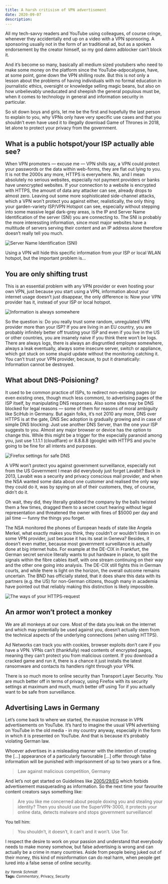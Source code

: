 ```yaml
---
title: A harsh critisism of VPN advertisement
date: 2020-09-07
description: 
---
```


All my tech-savvy readers and YouTube using colleagues, of course cringe, whenever they accidentally end up on a video with a VPN sponsoring. A sponsoring usually not in the form of an traditional ad, but as a spoken endorsement by the creator himself, so my god damn adblocker can’t block it.

And it’s become so many, basically all medium sized youtubers who need to make some money on the platform since the YouTube-adpocalypse, have, at some point, gone down the VPN shilling route. But this is not only a lesson about the problems of having individuals with no formal education in journalistic ethics, oversight or knowledge selling magic beans, but also on how unbelievably uneducated and sheepish the general populous must be, when it comes to technology in general and information security in particular.

So sit down boys and girls, let me be the first and hopefully the last person to explain to you, why VPNs only have very specific use cases and that you shouldn’t even have used it to illegally download Game of Thrones in 2018, let alone to protect your privacy from the government.

## What is a public hotspot/your ISP actually able see?
When VPN promoters — excuse me — VPN shills say, a VPN could protect your passwords or the data within web-forms, they are flat out lying to you. It is not the 2000s any more, HTTPS is everywhere. No, and I mean absolutely no serious websites, especially not payment providers or banks have unencrypted websites.
If your connection to a website is encrypted with HTTPS, the amount of data any attacker can see, already drops to almost zero. Leaving out some more sophisticated side-channel attacks, which a VPN won’t protect you against either, realistically, the only thing your garden-variety ISP/VPN Hotspot can see, especially without stepping into some massive legal dark-grey areas, is the IP and Server Name Identification of the server (SNI) you are connecting to. The SNI is probably the more interessting information, since most major websites have a multitude of servers serving their content and an IP address alone therefore doesn’t really tell you much.

![Server Name Identification (SNI)](/vpn_ads/server_sni.png)

Using a VPN will hide this specific information from your ISP or local WLAN hotspot, but the important problem is…

## You are only shifting trust
This is an essential problem with any VPN provider or even hosting your own VPN, just because you start using a VPN, information about your internet usage doesn’t just disappear, the only difference is: Now your VPN provider has it, instead of your ISP or local hotspot.

![Information is always somewhere](/vpn_ads/cloud_meme.png)

So the question is: Do you really trust some random, unregulated VPN provider more than your ISP? If you are living in an EU country, you are probably infinitely better off trusting your ISP and even if you live in the US or other countries, you are insanely naive if you think there won’t be logs. There are always logs, there is always an disgruntled employee somewhere, always a leak eventually, always some insecure server, switch or appliance, which got stuck on some stupid update without the monitoring catching it. You can’t trust your VPN provider, because, to put it dramatically: Information cannot be destroyed.

## What about DNS-Poisioning?
It used to be common practice of ISPs, to redirect non-existing pages (or even existing ones, though much less common), to advertising pages of the ISP itself, by manipulating DNS responses. Also some sites may be DNS blocked for legal reasons — some of them for reasons of moral ambiguity like SciHub in Germany. But again folks, it’s not 2010 any more, DNS over HTTPS is at the gate, DNS Sec adoption is gradually growing and in case of simple DNS blocking: Just use another DNS Server, than the one your ISP suggests to you. Almost any major browser or device has the option to change this. While this might be a trigger for the especially paranoid among you, just use 1.1.1.1 (cloudflare) or 8.8.8.8 (google) with HTTPS and you’re going to be fine for all intents and purposes.

![Firefox settings for safe DNS](/vpn_ads/dns_over_https.png)

A VPN won’t protect you against government surveillance, especially not from the US Government
I mean did everybody just forget Lavabit? Back in 2013, Lavabit was a security and privacy conscious mail provider, and when the NSA wanted some data about one customer and realised the only way they could do it, was by spying on all of their customers, they, of course, didn’t do it.

Oh wait, they did, they literally grabbed the company by the balls twisted them a few times, dragged them to a secret court hearing without legal representation and threatened the owner with fines of $5000 per day and jail time — funny the things you forget.

The NSA monitored the phones of European heads of state like Angela Merkel, what exactly makes you think, they couldn’t or wouldn’t listen in on some VPN provider, just because it has its seat in Geneva? Besides, it doesn’t even matter, because most government surveillance is actually done at big internet hubs. For example at the DE-CIX in Frankfurt, the German secret service literally wants to put hardware in place, to split the signals within the fibre cables itself, with one stream continuing on their way and the other one going into analysis. The DE-CIX still fights this in German courts, and while there is light on the horizon, the overall outcome remains uncertain.
The BND has officially stated, that it does share this data with its partners (e.g. the US) for non-German citizens, though many in academia have pointed out that reliably making this distinction is likely impossible.

![The ways of your HTTPS-request](/vpn_ads/flowchart.png)

## An armor won’t protect a monkey
We are all monkeys at our core. Most of the data you leak on the internet and which may potentially be used against you, doesn’t actually stem from the technical aspects of the underlying connections (when using HTTPS).

Ad Networks can track you with cookies, browser exploits don’t care if you have a VPN. VPNs can’t (thankfully) read contents of encrypted pages, meaning they can’t protect you from malicious content. If you download a cracked game and run it, there is a chance it just installs the latest ransomware and contacts its handlers right through your VPN.

There is so much more to online security than Transport Layer Security. You are much better off in terms of privacy, using Firefox with its security settings at maximum and much, much better off using Tor if you actually want to be safe from surveillance.

## Advertising Laws in Germany
Let’s come back to where we started, the massive increase in VPN advertisements on YouTube. It’s hard to imagine the usual VPN advertising on YouTube in the old media - in my country anyway, especially in the form in which it is presented on YouTube. And that is because it’s probably violating German law.

Whoever advertises in a misleading manner with the intention of creating the […] appearance of a particularly favourable […] offer through false information will be punished with imprisonment of up to two years or a fine.

> Law against malicious competition, Germany

And let’s not get started on Guidelines like [2005/29/EG](https://eur-lex.europa.eu/legal-content/DE/TXT/?uri=celex%3A32005L0029) which forbids advertisement masquerading as information. So the next time your favourite content creators says something like:

> Are you like me concerned about people doxing you and stealing your identity? Then you should use the SuperVPN-3000, it protects your online data, detects malware and stops government surveillance!

You tell him:

> You shouldn’t, it doesn’t, it can’t and it won’t. Use Tor.

I respect the desire to work on your passion and understand that everybody needs to make money somehow, but false advertising is wrong and can actually be a crime in many countries. Aside from people being juked out of their money, this kind of misinformation can do real harm, when people get lured into a false sense of online security.

<sup style="font-style: italic;">by Yannik Schmidt</sup><br>
<sup>**Tags:** _Commentary_, Privacy, Security</sup>
